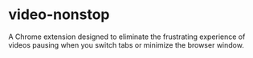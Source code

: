 # video-nonstop
A Chrome extension designed to eliminate the frustrating experience of videos pausing when you switch tabs or minimize the browser window.

